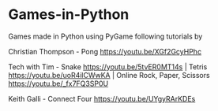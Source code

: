 # Games-in-Python

Games made in Python using PyGame following tutorials by 

Christian Thompson  - Pong https://youtu.be/XGf2GcyHPhc

Tech with Tim - Snake https://youtu.be/5tvER0MT14s | Tetris https://youtu.be/uoR4ilCWwKA | Online Rock, Paper, Scissors https://youtu.be/_fx7FQ3SP0U

Keith Galli - Connect Four https://youtu.be/UYgyRArKDEs
